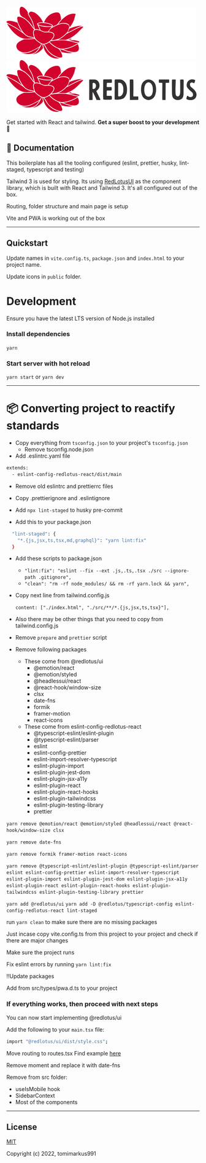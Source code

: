 ![RedLotus-Logo-Dark](.github/base-logo-dark-mode.svg#gh-dark-mode-only)
![RedLotus-Logo-Light](.github/base-logo-light-mode.svg#gh-light-mode-only)

Get started with React and tailwind. **Get a super boost to your development** 🚀

## 📖 Documentation
This boilerplate has all the tooling configured (eslint, prettier, husky, lint-staged, typescript and testing)

Tailwind 3 is used for styling.
Its using [RedLotusUI](https://github.com/redlotus-io/ui) as the component library, which is built with React and Tailwind 3.  It's all configured out of the box.

Routing, folder structure and main page is setup

Vite and PWA is working out of the box

---

## Quickstart
Update names in `vite.config.ts`, `package.json` and `index.html` to your project name.

Update icons in `public` folder.

# Development
Ensure you have the latest LTS version of Node.js installed

### Install dependencies
`yarn`

### Start server with hot reload
`yarn start` or `yarn dev`

---
# 📦 Converting project to reactify standards

- Copy everything from `tsconfig.json` to your project's `tsconfig.json`
  - Remove tsconfig.node.json
- Add .eslintrc.yaml file
```bash
extends:
  - eslint-config-redlotus-react/dist/main
```
- Remove old eslintrc and prettierrc files
- Copy .prettierignore and .eslintignore

- Add `npx lint-staged` to husky pre-commit
- Add this to your package.json
```bash
  "lint-staged": {
    "*.{js,jsx,ts,tsx,md,graphql}": "yarn lint:fix"
  }
```
- Add these scripts to package.json
  -  `"lint:fix": "eslint --fix --ext .js,.ts,.tsx ./src --ignore-path .gitignore",`
  -  `"clean": "rm -rf node_modules/ && rm -rf yarn.lock && yarn",`


- Copy next line from tailwind.config.js

    `content: ["./index.html", "./src/**/*.{js,jsx,ts,tsx}"],`

- Also there may be other things that you need to copy from tailwind.config.js

- Remove `prepare` and `prettier` script

- Remove following packages
  - These come from @redlotus/ui
    - @emotion/react
    - @emotion/styled
    - @headlessui/react
    - @react-hook/window-size
    - clsx
    - date-fns
    - formik
    - framer-motion
    - react-icons
  - These come from eslint-config-redlotus-react
    - @typescript-eslint/eslint-plugin
    - @typescript-eslint/parser
    - eslint
    - eslint-config-prettier
    - eslint-import-resolver-typescript
    - eslint-plugin-import
    - eslint-plugin-jest-dom
    - eslint-plugin-jsx-a11y
    - eslint-plugin-react
    - eslint-plugin-react-hooks
    - eslint-plugin-tailwindcss
    - eslint-plugin-testing-library
    - prettier

`yarn remove @emotion/react @emotion/styled @headlessui/react @react-hook/window-size clsx`

`yarn remove date-fns`

`yarn remove formik framer-motion react-icons`

`yarn remove @typescript-eslint/eslint-plugin @typescript-eslint/parser eslint eslint-config-prettier eslint-import-resolver-typescript eslint-plugin-import eslint-plugin-jest-dom eslint-plugin-jsx-a11y eslint-plugin-react eslint-plugin-react-hooks eslint-plugin-tailwindcss eslint-plugin-testing-library prettier`

`yarn add @redlotus/ui`
`yarn add -D @redlotus/typescript-config eslint-config-redlotus-react lint-staged`

run `yarn clean` to make sure there are no missing packages

Just incase copy vite.config.ts from this project to your project and check if there are major changes

Make sure the project runs

Fix eslint errors by running `yarn lint:fix`

!!Update packages

Add from src/types/pwa.d.ts to your project

### If everything works, then proceed with next steps

You can now start implementing @redlotus/ui

Add the following to your `main.tsx` file:

```bash
import "@redlotus/ui/dist/style.css";
```

Move routing to routes.tsx Find example [here](https://github.com/redlotus-io/ui/blob/main/src/routes/routes.tsx)

Remove moment and replace it with date-fns

Remove from src folder:
- useIsMobile hook
- SidebarContext
- Most of the components

---

## License

[MIT](./LICENSE)

Copyright (c) 2022, tomimarkus991